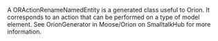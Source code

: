 A ORActionRenameNamedEntity is a generated class useful to Orion. It corresponds to an action that can be performed on a type of model element. See OrionGenerator in Moose/Orion on SmalltalkHub for more information.